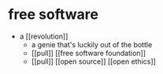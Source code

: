 # free software

- a [[revolution]]
  - a genie that's luckily out of the bottle
  - [[pull]] [[free software foundation]]
  - [[pull]] [[open source]] [[open ethics]]

